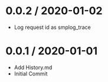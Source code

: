 
0.0.2 / 2020-01-02
==================

  * Log request id as smplog_trace

0.0.1 / 2020-01-01
==================

  * Add History.md
  * Initial Commit

